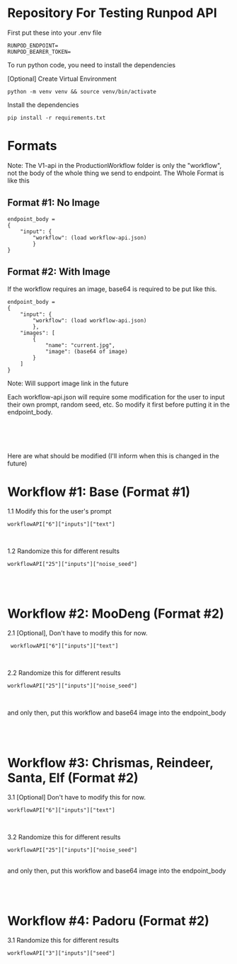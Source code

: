 # Repository For Testing Runpod API
First put these into your .env file
```
RUNPOD_ENDPOINT=
RUNPOD_BEARER_TOKEN=
```

To run python code, you need to install the dependencies

[Optional] Create Virtual Environment
```
python -m venv venv && source venv/bin/activate
```

Install the dependencies
```
pip install -r requirements.txt
```



# Formats

Note: The V1-api in the ProductionWorkflow folder is only the "workflow", not the body of the whole thing we send to endpoint. The Whole Format is like this

## Format #1: No Image

```
endpoint_body = 
{
    "input": {
        "workflow": (load workflow-api.json)
        }
}
```



## Format #2: With Image

If the workflow requires an image, base64 is required to be put like this.

```
endpoint_body = 
{
    "input": {
        "workflow": (load workflow-api.json)
        },
    "images": [
        {
            "name": "current.jpg",
            "image": (base64 of image)
        }
    ]
}
```

Note: Will support image link in the future


Each workflow-api.json will require some modification for the user to input their own prompt, random seed, etc.
So modify it first before putting it in the endpoint_body.


<br><br><br><br>
Here are what should be modified (I'll inform when this is changed in the future)

# Workflow #1: Base (Format #1)

1.1 Modify this for the user's prompt 
```
workflowAPI["6"]["inputs"]["text"]
```


<br>

1.2 Randomize this for different results

```
workflowAPI["25"]["inputs"]["noise_seed"]
```

<br><br>

# Workflow #2: MooDeng (Format #2)

2.1 [Optional], Don't have to modify this for now.
```
 workflowAPI["6"]["inputs"]["text"]
```


<br>

2.2 Randomize this for different results

```
workflowAPI["25"]["inputs"]["noise_seed"]
```

<br>

and only then, put this workflow and base64 image into the endpoint_body

<br><br>

# Workflow #3: Chrismas, Reindeer, Santa, Elf (Format #2)

3.1 [Optional] Don't have to modify this for now.
```
workflowAPI["6"]["inputs"]["text"]
```

<br>

3.2 Randomize this for different results
```
workflowAPI["25"]["inputs"]["noise_seed"]
```

<br>
and only then, put this workflow and base64 image into the endpoint_body

<br><br>

# Workflow #4: Padoru (Format #2)

3.1 Randomize this for different results
```
workflowAPI["3"]["inputs"]["seed"]
```







